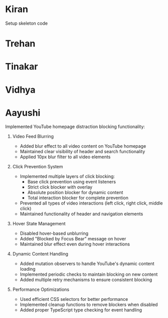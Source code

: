 # Kiran

Setup skeleton code

# Trehan

# Tinakar

# Vidhya

# Aayushi

Implemented YouTube homepage distraction blocking functionality:

1. Video Feed Blurring
   - Added blur effect to all video content on YouTube homepage
   - Maintained clear visibility of header and search functionality
   - Applied 10px blur filter to all video elements

2. Click Prevention System
   - Implemented multiple layers of click blocking:
     - Base click prevention using event listeners
     - Strict click blocker with overlay
     - Absolute position blocker for dynamic content
     - Total interaction blocker for complete prevention
   - Prevented all types of video interactions (left click, right click, middle click)
   - Maintained functionality of header and navigation elements

3. Hover State Management
   - Disabled hover-based unblurring
   - Added "Blocked by Focus Bear" message on hover
   - Maintained blur effect even during hover interactions

4. Dynamic Content Handling
   - Added mutation observers to handle YouTube's dynamic content loading
   - Implemented periodic checks to maintain blocking on new content
   - Added multiple retry mechanisms to ensure consistent blocking

5. Performance Optimizations
   - Used efficient CSS selectors for better performance
   - Implemented cleanup functions to remove blockers when disabled
   - Added proper TypeScript type checking for event handling